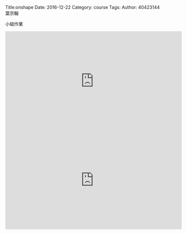 Title:onshape
Date: 2016-12-22
Category: course
Tags:
Author: 40423144 葉宗翰

小組作業

<!-- PELICAN_END_SUMMARY -->

<iframe width="560" height="315" src="https://www.youtube.com/embed/Pb3rIm0Qs0s" frameborder="0" allowfullscreen></iframe>

<iframe width="560" height="315" src="https://www.youtube.com/embed/SZcvWfRfxlU" frameborder="0" allowfullscreen></iframe>
